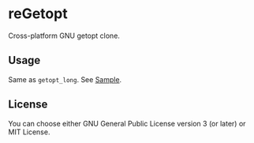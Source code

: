 # reGetopt

Cross-platform GNU getopt clone.

## Usage

Same as `getopt_long`. See [Sample](sample.c).

## License

You can choose either GNU General Public License version 3 (or later) or MIT License.
